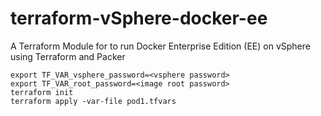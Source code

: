# terraform-vSphere-docker-ee
A Terraform Module for to run Docker Enterprise Edition (EE) on vSphere using Terraform and Packer

````
export TF_VAR_vsphere_password=<vsphere password>
export TF_VAR_root_password=<image root password>
terraform init
terraform apply -var-file pod1.tfvars
````
